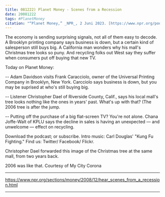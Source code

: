 ```yaml
---
title: 081222) Planet Money - Scenes from a Recession
date: 20081222
tags: #PlanetMoney
citation: "“Planet Money,” _NPR_, 2 Juni 2023. [https://www.npr.org/podcasts/510289/planet-money](https://www.npr.org/podcasts/510289/planet-money) (diakses 4 Juni 2023)."
---
```


The economy is sending surprising signals, not all of them easy to decode. A Brooklyn printing company says business is down, but a certain kind of salesperson still buys big. A California man wonders why his mall's Christmas tree looks so puny. And recycling folks out West say they suffer when consumers put off buying that new TV.

Today on Planet Money:

-- Adam Davidson visits Frank Caracciolo, owner of the Universal Printing Company in Brooklyn, New York. Carcciolo says business is down, but you may be suprised at who's still buying big.

-- Listener Christopher Dael of Riverside County, Calif., says his local mall's tree looks nothing like the ones in years' past. What's up with that? (The 2006 tree is after the jump.

-- Putting off the purchase of a big flat-screen TV? You're not alone. Chana Joffe-Walt of KPLU says the decline in sales is having an unexpected — and unwelcome — effect on recycling.

Download the podcast; or subscribe. Intro music: Carl Douglas' "Kung Fu Fighting." Find us: Twitter/ Facebook/ Flickr.

Christopher Dael forwarded this image of the Christmas tree at the same mall, from two years back.

2006 was like that.
Courtesy of My City Corona


----

https://www.npr.org/sections/money/2008/12/hear_scenes_from_a_recession.html



----

